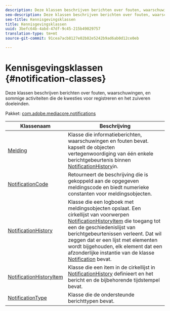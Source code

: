 ```yaml
---
description: Deze klassen beschrijven berichten over fouten, waarschuwingen, en sommige activiteiten die de kwesties voor registreren en het zuiveren doeleinden.
seo-description: Deze klassen beschrijven berichten over fouten, waarschuwingen, en sommige activiteiten die de kwesties voor registreren en het zuiveren doeleinden.
seo-title: Kennisgevingsklassen
title: Kennisgevingsklassen
uuid: 3befc64b-4abd-47df-9c45-215b49029757
translation-type: tm+mt
source-git-commit: 91cea7acb8127e02b82e5242b9ad6ab0d12ce0eb

---
```



# Kennisgevingsklassen {#notification-classes}

Deze klassen beschrijven berichten over fouten, waarschuwingen, en sommige activiteiten die de kwesties voor registreren en het zuiveren doeleinden.

Pakket: [com.adobe.mediacore.notifications](https://help.adobe.com/en_US/primetime/api/psdk/asdoc-dhls_1.4/com/adobe/mediacore/notifications/package-detail.html)

| Klassenaam | Beschrijving |
|---|---|
| [Melding](https://help.adobe.com/en_US/primetime/api/psdk/asdoc-dhls_1.4/com/adobe/mediacore/notifications/Notification.html) | Klasse die informatieberichten, waarschuwingen en fouten bevat. kapselt de objecten vertegenwoordiging van één enkele berichtgebeurtenis binnen [NotificationHistory](https://help.adobe.com/en_US/primetime/api/psdk/asdoc-dhls_1.4/com/adobe/mediacore/notifications/NotificationHistory.html)in. |
| [NotificationCode](https://help.adobe.com/en_US/primetime/api/psdk/asdoc-dhls_1.4/com/adobe/mediacore/notifications/NotificationCode.html) | Retourneert de beschrijving die is gekoppeld aan de opgegeven meldingscode en biedt numerieke constanten voor meldingsobjecten. |
| [NotificationHistory](https://help.adobe.com/en_US/primetime/api/psdk/asdoc-dhls_1.4/com/adobe/mediacore/notifications/NotificationHistory.html) | Klasse die een logboek met meldingsobjecten opslaat. Een cirkellijst van voorwerpen [NotificationHistoryItem](https://help.adobe.com/en_US/primetime/api/psdk/asdoc-dhls_1.4/com/adobe/mediacore/notifications/NotificationHistoryItem.html) die toegang tot een de geschiedenislijst van berichtgebeurtenissen verleent. Dat wil zeggen dat er een lijst met elementen wordt bijgehouden, elk element dat een afzonderlijke instantie van de klasse [Notification](https://help.adobe.com/en_US/primetime/api/psdk/asdoc-dhls_1.4/com/adobe/mediacore/notifications/Notification.html) bevat. |
| [NotificationHistoryItem](https://help.adobe.com/en_US/primetime/api/psdk/asdoc-dhls_1.4/com/adobe/mediacore/notifications/NotificationHistoryItem.html) | Klasse die een item in de cirkellijst in [NotificationHistory](https://help.adobe.com/en_US/primetime/api/psdk/asdoc-dhls_1.4/com/adobe/mediacore/notifications/NotificationHistory.html) definieert en het bericht en de bijbehorende tijdstempel bevat. |
| [NotificationType](https://help.adobe.com/en_US/primetime/api/psdk/asdoc-dhls_1.4/com/adobe/mediacore/notifications/NotificationType.html) | Klasse die de ondersteunde berichttypen bevat. |

